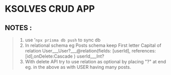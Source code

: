 # KSOLVES CRUD APP

## NOTES :
  > 1. use '```npx prisma db push```  to sync db
  > 2. In relational schema eg Posts schema keep First letter Capital of relation
  > User___User?___@relation(fields: [userId], references: [id],onDelete:Cascade )
  > userId___Int?
  >3. With delete API try to use relation as optional by placing "?" at end
   eg. in the above as with USER having many posts.